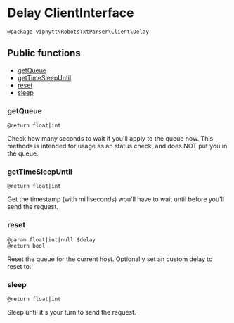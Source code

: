 # Delay ClientInterface
```
@package vipnytt\RobotsTxtParser\Client\Delay
```

## Public functions
- [getQueue](#getqueue)
- [getTimeSleepUntil](#gettimesleepuntil)
- [reset](#reset)
- [sleep](#sleep)

### getQueue
```
@return float|int
```
Check how many seconds to wait if you'll apply to the queue now. This methods is intended for usage as an status check, and does NOT put you in the queue.

### getTimeSleepUntil
```
@return float|int
```
Get the timestamp (with milliseconds) wou'll have to wait until before you'll send the request.

### reset
```
@param float|int|null $delay
@return bool
```
Reset the queue for the current host. Optionally set an custom delay to reset to.

### sleep
```
@return float|int
```
Sleep until it's your turn to send the request.
